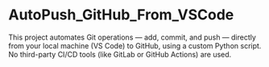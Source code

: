 # AutoPush_GitHub_From_VSCode
This project automates Git operations — add, commit, and push — directly from your local machine (VS Code) to GitHub, using a custom Python script. No third-party CI/CD tools (like GitLab or GitHub Actions) are used. 
